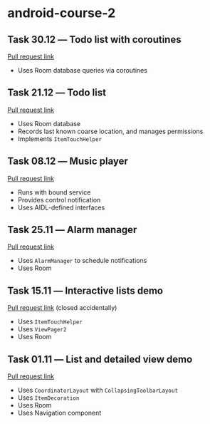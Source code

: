 # android-course-2

## Task 30.12 ― Todo list with coroutines
[Pull request link](https://github.com/Senex-x/android-course-2/pull/17)
* Uses Room database queries via coroutines

## Task 21.12 ― Todo list
[Pull request link](https://github.com/Senex-x/android-course-2/pull/16)
* Uses Room database
* Records last known coarse location, and manages permissions
* Implements `ItemTouchHelper`

## Task 08.12 ― Music player
[Pull request link](https://github.com/Senex-x/android-course-2/pull/15)
* Runs with bound service
* Provides control notification
* Uses AIDL-defined interfaces

## Task 25.11 ― Alarm manager
[Pull request link](https://github.com/Senex-x/android-course-2/pull/7)
* Uses `AlarmManager` to schedule notifications
* Uses Room

## Task 15.11 ― Interactive lists demo
[Pull request link](https://github.com/Senex-x/android-course-2/pull/6) (closed accidentally)
* Uses `ItemTouchHelper`
* Uses `ViewPager2`
* Uses Room

## Task 01.11 ― List and detailed view demo
[Pull request link](https://github.com/Senex-x/android-course-2/pull/5)
* Uses `CoordinatorLayout` with `CollapsingToolbarLayout`
* Uses `ItemDecoration`
* Uses Room
* Uses Navigation component
